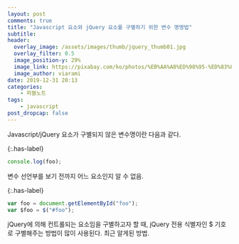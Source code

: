 ```yaml
---
layout: post
comments: true
title: "Javascript 요소와 jQuery 요소를 구별하기 위한 변수 명명법"
subtitle:
header:
  overlay_image: /assets/images/thumb/jquery_thumb01.jpg
  overlay_filter: 0.5
  image_position-y: 29%
  image_link: https://pixabay.com/ko/photos/%EB%AA%A8%ED%98%95-%ED%83%80%EC%9D%B4%ED%94%84-%EB%9D%BC%EC%9D%B4%ED%84%B0-%EB%8B%A8%EC%96%B4-5281991/
  image_author: viarami
date: 2019-12-31 20:13
categories:
    - 퍼블노트
tags:
    - javascript
post_dropcap: false
---
```

Javascript/jQuery 요소가 구별되지 않은 변수명이란 다음과 같다.

{:.has-label}
```javascript
console.log(foo);
```
변수 선언부를 보기 전까지 어느 요소인지 알 수 없음.

{:.has-label}
```javascript
var foo = document.getElementById("foo");
var $foo = $("#foo");
```
jQuery에 의해 컨트롤되는 요소임을 구별하고자 할 때, jQuery 전용 식별자인 $ 기호로 구별해주는 방법이 많이 사용된다. 최근 알게된 방법.